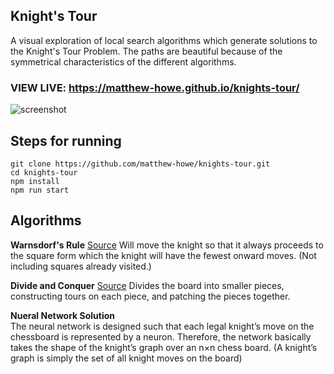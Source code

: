 ## Knight's Tour

A visual exploration of local search algorithms which generate solutions to the Knight's Tour Problem. The paths are beautiful because of the symmetrical characteristics of the different algorithms.

### VIEW LIVE: https://matthew-howe.github.io/knights-tour/

![screenshot](https://i.gyazo.com/95d962a1c73b8480d1002afce2b6f95a.png)

## Steps for running
```
git clone https://github.com/matthew-howe/knights-tour.git
cd knights-tour
npm install
npm run start
```


## Algorithms

  **Warnsdorf's Rule**  [Source](https://github.com/matthew-howe/knights-tour/blob/master/src/algorithms/warnsdorf.js)
  Will move the knight so that it always proceeds to the square form which the knight will have the fewest onward moves. (Not including squares already visited.)

  **Divide and Conquer** [Source](https://github.com/matthew-howe/knights-tour/blob/master/src/algorithms/divideandconquer.js)
  Divides the board into smaller pieces, constructing tours on each piece, and patching the pieces together.

  **Nueral Network Solution**  
  The neural network is designed such that each legal knight’s move on the chessboard is represented by a neuron. Therefore, the network basically takes the shape of the knight’s graph over an n×n chess board. (A knight’s graph is simply the set of all knight moves on the board)
